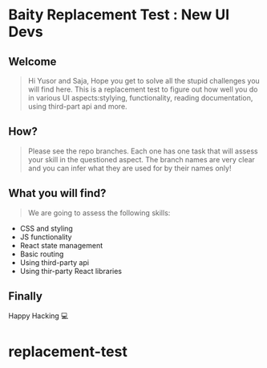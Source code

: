 # Baity Replacement Test : New UI Devs

## Welcome

> Hi Yusor and Saja, Hope you get to solve all the stupid challenges you will find here. This is a replacement test to figure out how well you do in various UI aspects:stylying, functionality, reading documentation, using third-part api and more.

## How?

> Please see the repo branches. Each one has one task that will assess your skill in the questioned aspect. The branch names are very clear and you can infer what they are used for by their names only!

## What you will find?

> We are going to assess the following skills:

- CSS and styling
- JS functionality
- React state management
- Basic routing
- Using third-party api
- Using thir-party React libraries

## Finally

Happy Hacking :computer:
# replacement-test
